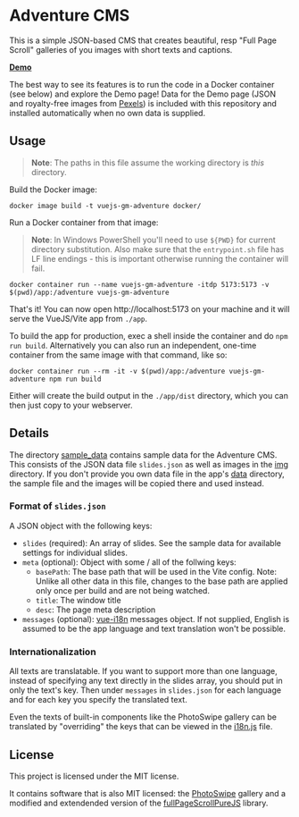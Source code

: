 # Adventure CMS

This is a simple JSON-based CMS that creates beautiful, resp "Full Page Scroll" galleries of you images with short texts and captions.

**[Demo](https://tomladek.com/adventure/demo/)**

The best way to see its features is to run the code in a Docker container (see below) and explore the Demo page! Data for the Demo page (JSON and royalty-free images from [Pexels](https://www.pexels.com/)) is included with this repository and installed automatically when no own data is supplied.


## Usage

> **Note**: The paths in this file assume the working directory is *this* directory.

Build the Docker image:
```
docker image build -t vuejs-gm-adventure docker/
```


Run a Docker container from that image:

> **Note**: In Windows PowerShell you'll need to use `${PWD}` for current directory substitution. Also make sure that the `entrypoint.sh` file has LF line endings - this is important otherwise running the container will fail.

```
docker container run --name vuejs-gm-adventure -itdp 5173:5173 -v $(pwd)/app:/adventure vuejs-gm-adventure
```


That's it! You can now open http://localhost:5173 on your machine and it will serve the VueJS/Vite app from `./app`.

To build the app for production, exec a shell inside the container and do `npm run build`. Alternatively you can also run an independent, one-time container from the same image with that command, like so:

```
docker container run --rm -it -v $(pwd)/app:/adventure vuejs-gm-adventure npm run build
```

Either will create the build output in the `./app/dist` directory, which you can then just copy to your webserver.


## Details

The directory [sample_data](./app/sample_data/) contains sample data for the Adventure CMS. This consists of the JSON data file `slides.json` as well as images in the [img](./app/sample_data/img/) directory. If you don't provide you own data file in the app's [data](./app/src/assets/data/) directory, the sample file and the images will be copied there and used instead.

### Format of `slides.json`
A JSON object with the following keys:
* `slides` (required): An array of slides. See the sample data for available settings for individual slides.
* `meta` (optional): Object with some / all of the follwing keys:
    * `basePath`: The base path that will be used in the Vite config. Note: Unlike all other data in this file, changes to the base path are applied only once per build and are not being watched.
    * `title`: The window title
    * `desc`: The page meta description
* `messages` (optional): [vue-i18n](https://vue-i18n.intlify.dev/guide/essentials/syntax.html) messages object. If not supplied, English is assumed to be the app language and text translation won't be possible.

### Internationalization
All texts are translatable. If you want to support more than one language, instead of specifying any text directly in the slides array, you should put in only the text's key. Then under `messages` in `slides.json` for each language and for each key you specify the translated text.

Even the texts of built-in components like the PhotoSwipe gallery can be translated by "overriding" the keys that can be viewed in the [i18n.js](./app/src/i18n.js) file.


## License

This project is licensed under the MIT license.

It contains software that is also MIT licensed: the [PhotoSwipe](https://github.com/dimsemenov/PhotoSwipe) gallery and a modified and extendended version of the [fullPageScrollPureJS](https://github.com/amendoa/fullPageScrollPureJS) library.
